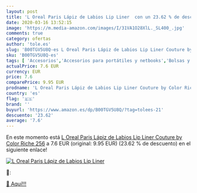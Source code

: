 ```yaml
---
layout: post
title: 'L Oreal Paris Lápiz de Labios Lip Liner  con un 23.62 % de descuento'
date: 2020-03-16 13:52:15
image: 'https://m.media-amazon.com/images/I/31VA1O28XlL._SL400_.jpg'
comments: true
category: ofertas
author: 'tole.es'
slug: 'B00TGV5U8Q-es L Oreal Paris Lápiz de Labios Lip Liner Couture by Color...'
sku: 'B00TGV5U8Q-es'
tags: [ 'Accesorios','Accesorios para portátiles y netbooks','Bolsas y fundas para portátiles y netbooks','Informática','Mochilas para portátiles y netbooks','lápiz', ]
actualPrice: 7.6 EUR
currency: EUR
price: 7.6
comparePrice: 9.95 EUR
prodname: 'L Oreal Paris Lápiz de Labios Lip Liner Couture by Color Riche 256'
country: 'es'
flag: '🇪🇸'
brand: ''
buyurl: 'https://www.amazon.es/dp/B00TGV5U8Q/?tag=tolees-21'
descuento: '23.62'
average: '7.6'
---
```


En este momento está [L Oreal Paris Lápiz de Labios Lip Liner Couture by Color Riche 256](https://www.amazon.es/dp/B00TGV5U8Q/?tag=tolees-21) a 7.6 EUR (original: 9.95 EUR) (23.62 %  de descuento) en el siguiente enlace!

[![L Oreal Paris Lápiz de Labios Lip Liner ](https://m.media-amazon.com/images/I/31VA1O28XlL._SL400_.jpg)](https://www.amazon.es/dp/B00TGV5U8Q/?tag=tolees-21)

🔎:


[🛒 Aquí!!!](https://www.amazon.es/dp/B00TGV5U8Q/?tag=tolees-21)
